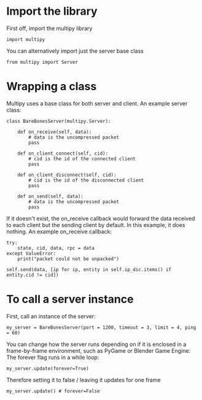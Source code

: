 # Import the library #
First off, import the multipy library

`import multipy`

You can alternatively import just the server base class

`from multipy import Server`

# Wrapping a class #
Multipy uses a base class for both server and client.
An example server class:
```
class BareBonesServer(multipy.Server):
    
    def on_receive(self, data):
        # data is the uncompressed packet
        pass
    
    def on_client_connect(self, cid):
        # cid is the id of the connected client
        pass
    
    def on_client_disconnect(self, cid):
        # cid is the id of the disconnected client
        pass
    
    def on_send(self, data):
        # data is the uncompressed packet
        pass
```
If it doesn't exist, the on\_receive callback would forward the data received to each client but the sending client by default. In this example, it does nothing.
An example on\_receive callback:
```
try:
	state, cid, data, rpc = data
except ValueError:
	print("packet could not be unpacked")
	
self.send(data, [ip for ip, entity in self.ip_dic.items() if entity.cid != cid])	
```
# To call a server instance #
First, call an instance of the server:
```
my_server = BareBonesServer(port = 1200, timeout = 3, limit = 4, ping = 60)
```
You can change how the server runs depending on if it is enclosed in a frame-by-frame environment, such as PyGame or Blender Game Engine:
The forever flag runs in a while loop:
```
my_server.update(forever=True)
```
Therefore setting it to false / leaving it updates for one frame
```
my_server.update() # forever=False
```